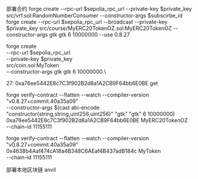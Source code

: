 部署合约
forge create --rpc-url $sepolia_rpc_url --private-key $private_key src/vrf.sol:RandomNumberConsumer --constructor-args $subscirbe_id
forge create --rpc-url $sepolia_rpc_url --broadcast --private-key $private_key src/course/MyERC20TokenOZ.sol:MyERC20TokenOZ --constructor-args gtk gtk 6 10000000 --use 0.8.27

forge create \
    --rpc-url $sepolia_rpc_url \
    --private-key $private_key \
    src/coin.sol:MyToken \
    --constructor-args gtk gtk 6 10000000 \

27: 0xa76ee5442E8c7C3f902B2d8a1A2CB9F64bb6E0BE get

forge verify-contract --flatten --watch --compiler-version "v0.8.27+commit.40a35a09" \
  --constructor-args $(cast abi-encode "constructor(string,string,uint256,uint256)" "gtk" "gtk" 6 10000000) \
  0xa76ee5442E8c7C3f902B2d8a1A2CB9F64bb6E0BE MyERC20TokenOZ \
  --chain-id 11155111

forge verify-contract --flatten --watch --compiler-version "v0.8.27+commit.40a35a09" \
  0x4638b4Aaf474cA18a4B348C6AEaf4B437adB184c MyToken \
  --chain-id 11155111

部署本地区块链
anvil
